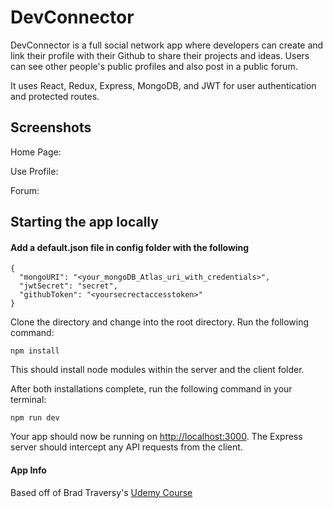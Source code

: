 # DevConnector

DevConnector is a full social network app where developers can create and link their profile with their Github to share their projects and ideas.  Users can see other people's public profiles and also post in a public forum.  

It uses React, Redux, Express, MongoDB, and JWT for user authentication and protected routes.  

## Screenshots

Home Page:

Use Profile:

Forum:

## Starting the app locally

#### Add a default.json file in config folder with the following
```
{
  "mongoURI": "<your_mongoDB_Atlas_uri_with_credentials>",
  "jwtSecret": "secret",
  "githubToken": "<yoursecrectaccesstoken>"
}
```

Clone the directory and change into the root directory. Run the following command:

```
npm install
```

This should install node modules within the server and the client folder.

After both installations complete, run the following command in your terminal:

```
npm run dev
```

Your app should now be running on <http://localhost:3000>. The Express server should intercept any API requests from the client.

#### App Info
Based off of Brad Traversy's [Udemy Course](https://www.udemy.com/course/mern-stack-front-to-back/)

